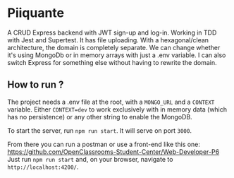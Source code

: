 # Piiquante
A CRUD Express backend with JWT sign-up and log-in.
Working in TDD with Jest and Supertest. It has file uploading.
With a hexagonal/clean architecture, the domain is completely separate. We can change whether it's using MongoDb or in memory arrays with just a .env variable.
I can also switch Express for something else without having to rewrite the domain.

## How to run ?
The project needs a .env file at the root, with a `MONGO_URL` and a `CONTEXT` variable. Either `CONTEXT=dev` to work exclusively with in memory data (which has no persistence) or any other string to enable the MongoDB.

To start the server, run `npm run start`. It will serve on port `3000`.

From there you can run a postman or use a front-end like this one:
https://github.com/OpenClassrooms-Student-Center/Web-Developer-P6
Just run `npm run start` and, on your browser, navigate to `http://localhost:4200/`.
